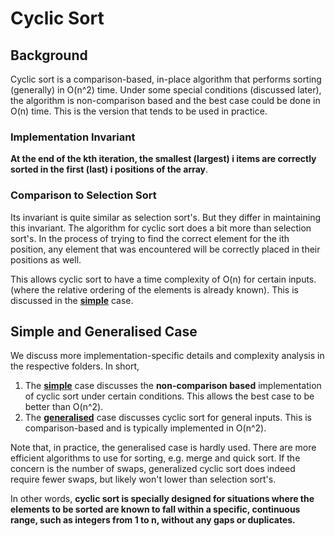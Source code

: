 # Cyclic Sort

## Background

Cyclic sort is a comparison-based, in-place algorithm that performs sorting (generally) in O(n^2) time.
Under some special conditions (discussed later), the algorithm is non-comparison based and 
the best case could be done in O(n) time. This is the version that tends to be used in practice.

### Implementation Invariant

**At the end of the kth iteration, the smallest (largest) i items are correctly sorted 
in the first (last) i positions of the array**.

### Comparison to Selection Sort

Its invariant is quite similar as selection sort's. But they differ in maintaining this invariant.
The algorithm for cyclic sort does a bit more than selection sort's.
In the process of trying to find the correct element for the ith position, any element that was
encountered will be correctly placed in their positions as well.

This allows cyclic sort to have a time complexity of O(n) for certain inputs.
(where the relative ordering of the elements is already known). This is discussed in the [**simple**](./simple) case.

## Simple and Generalised Case

We discuss more implementation-specific details and complexity analysis in the respective folders. In short,

1. The [**simple**](./simple) case discusses the **non-comparison based** implementation of cyclic sort under
   certain conditions. This allows the best case to be better than O(n^2).
2. The [**generalised**](./generalised) case discusses cyclic sort for general inputs. This is comparison-based and is
   typically implemented in O(n^2).

Note that, in practice, the generalised case is hardly used. There are more efficient algorithms to use for sorting,
e.g. merge and quick sort. If the concern is the number of swaps, generalized cyclic sort does indeed require fewer 
swaps, but likely won't lower than selection sort's.

In other words, **cyclic sort is specially designed for situations where the elements to be sorted are 
known to fall within a specific, continuous range, such as integers from 1 to n, without any gaps or duplicates.**



